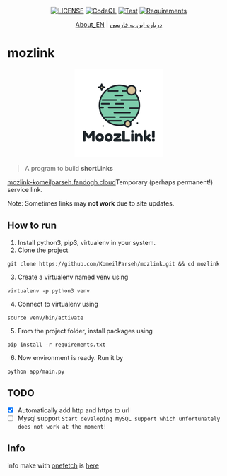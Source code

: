 <div align=center>

[![LICENSE](https://img.shields.io/badge/LICENSE-GPL--3.0-green)](https://github.com/komeilparseh/mozlink/blob/main/LICENSE)
[![CodeQL](https://github.com/komeilparseh/mozlink/workflows/CodeQL/badge.svg)](https://github.com/komeilparseh/mozlink/actions?query=workflow%3ACodeQL)
[![Test](https://github.com/KomeilParseh/mozlink/actions/workflows/python-app.yml/badge.svg?branch=main)](https://github.com/KomeilParseh/mozlink/actions/workflows/python-app.yml)
[![Requirements](https://img.shields.io/badge/Requirements-See%20Here-orange)](https://github.com/komeilparseh/mozlink/blob/main/requirements.txt)

[About_EN](https://komeilparseh.github.io/blog/2021/May/04/Mozlink/) | [درباره این به فارسی](https://vrgl.ir/yEtRu)

</div>

# mozlink

<div align=center>

![logo](app/static/logo.png)

</div>

> A program to build **shortLinks**

[mozlink-komeilparseh.fandogh.cloud](https://mozlink-komeilparseh.fandogh.cloud/)Temporary (perhaps permanent!) service link.

Note: Sometimes links may **not work** due to site updates.

## How to run

1. Install python3, pip3, virtualenv in your system.
2. Clone the project

```console
git clone https://github.com/KomeilParseh/mozlink.git && cd mozlink
```

3. Create a virtualenv named venv using

```console
virtualenv -p python3 venv
```

4. Connect to virtualenv using

```console
source venv/bin/activate
```

5. From the project folder, install packages using

```console
pip install -r requirements.txt
```

6. Now environment is ready. Run it by

```console
python app/main.py
```

## TODO

* [x] Automatically add http and https to url
* [ ] Mysql support `Start developing MySQL support which unfortunately does not work at the moment!‍‍‍‍`

## Info

info make with [onefetch](https://github.com/o2sh/onefetch) is [here](./info)
